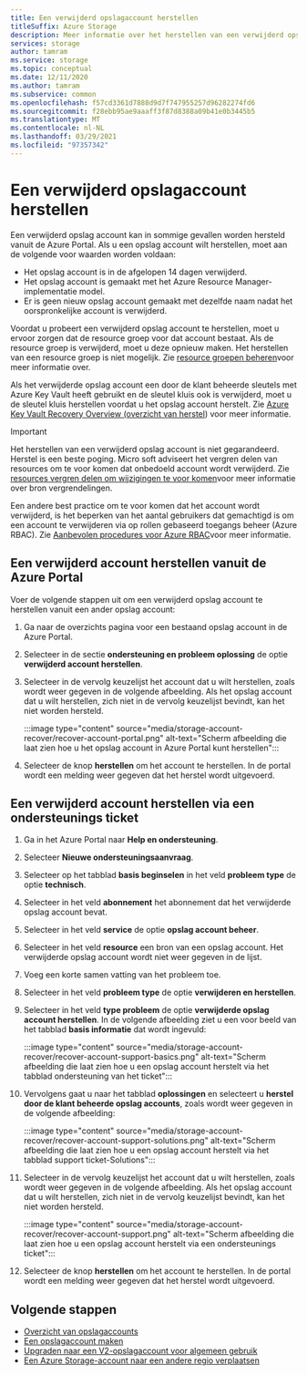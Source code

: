 ```yaml
---
title: Een verwijderd opslagaccount herstellen
titleSuffix: Azure Storage
description: Meer informatie over het herstellen van een verwijderd opslag account in de Azure Portal.
services: storage
author: tamram
ms.service: storage
ms.topic: conceptual
ms.date: 12/11/2020
ms.author: tamram
ms.subservice: common
ms.openlocfilehash: f57cd3361d7888d9d7f747955257d96282274fd6
ms.sourcegitcommit: f28ebb95ae9aaaff3f87d8388a09b41e0b3445b5
ms.translationtype: MT
ms.contentlocale: nl-NL
ms.lasthandoff: 03/29/2021
ms.locfileid: "97357342"
---
```

# <a name="recover-a-deleted-storage-account"></a>Een verwijderd opslagaccount herstellen

Een verwijderd opslag account kan in sommige gevallen worden hersteld vanuit de Azure Portal. Als u een opslag account wilt herstellen, moet aan de volgende voor waarden worden voldaan:

- Het opslag account is in de afgelopen 14 dagen verwijderd.
- Het opslag account is gemaakt met het Azure Resource Manager-implementatie model.
- Er is geen nieuw opslag account gemaakt met dezelfde naam nadat het oorspronkelijke account is verwijderd.

Voordat u probeert een verwijderd opslag account te herstellen, moet u ervoor zorgen dat de resource groep voor dat account bestaat. Als de resource groep is verwijderd, moet u deze opnieuw maken. Het herstellen van een resource groep is niet mogelijk. Zie [resource groepen beheren](../../azure-resource-manager/management/manage-resource-groups-portal.md)voor meer informatie over.

Als het verwijderde opslag account een door de klant beheerde sleutels met Azure Key Vault heeft gebruikt en de sleutel kluis ook is verwijderd, moet u de sleutel kluis herstellen voordat u het opslag account herstelt. Zie [Azure Key Vault Recovery Overview (overzicht van herstel](../../key-vault/general/key-vault-recovery.md)) voor meer informatie.

> [!IMPORTANT]
> Het herstellen van een verwijderd opslag account is niet gegarandeerd. Herstel is een beste poging. Micro soft adviseert het vergren delen van resources om te voor komen dat onbedoeld account wordt verwijderd. Zie [resources vergren delen om wijzigingen te voor komen](../../azure-resource-manager/management/lock-resources.md)voor meer informatie over bron vergrendelingen.
>
> Een andere best practice om te voor komen dat het account wordt verwijderd, is het beperken van het aantal gebruikers dat gemachtigd is om een account te verwijderen via op rollen gebaseerd toegangs beheer (Azure RBAC). Zie [Aanbevolen procedures voor Azure RBAC](../../role-based-access-control/best-practices.md)voor meer informatie.

## <a name="recover-a-deleted-account-from-the-azure-portal"></a>Een verwijderd account herstellen vanuit de Azure Portal

Voer de volgende stappen uit om een verwijderd opslag account te herstellen vanuit een ander opslag account:

1. Ga naar de overzichts pagina voor een bestaand opslag account in de Azure Portal.
1. Selecteer in de sectie **ondersteuning en probleem oplossing** de optie **verwijderd account herstellen**.
1. Selecteer in de vervolg keuzelijst het account dat u wilt herstellen, zoals wordt weer gegeven in de volgende afbeelding. Als het opslag account dat u wilt herstellen, zich niet in de vervolg keuzelijst bevindt, kan het niet worden hersteld.

    :::image type="content" source="media/storage-account-recover/recover-account-portal.png" alt-text="Scherm afbeelding die laat zien hoe u het opslag account in Azure Portal kunt herstellen":::

1. Selecteer de knop **herstellen** om het account te herstellen. In de portal wordt een melding weer gegeven dat het herstel wordt uitgevoerd.

## <a name="recover-a-deleted-account-via-a-support-ticket"></a>Een verwijderd account herstellen via een ondersteunings ticket

1. Ga in het Azure Portal naar **Help en ondersteuning**.
1. Selecteer **Nieuwe ondersteuningsaanvraag**.
1. Selecteer op het tabblad **basis beginselen** in het veld **probleem type** de optie **technisch**.
1. Selecteer in het veld **abonnement** het abonnement dat het verwijderde opslag account bevat.
1. Selecteer in het veld **service** de optie **opslag account beheer**.
1. Selecteer in het veld **resource** een bron van een opslag account. Het verwijderde opslag account wordt niet weer gegeven in de lijst.
1. Voeg een korte samen vatting van het probleem toe.
1. Selecteer in het veld **probleem type** de optie **verwijderen en herstellen**.
1. Selecteer in het veld **type probleem** de optie **verwijderde opslag account herstellen**. In de volgende afbeelding ziet u een voor beeld van het tabblad **basis informatie** dat wordt ingevuld:

    :::image type="content" source="media/storage-account-recover/recover-account-support-basics.png" alt-text="Scherm afbeelding die laat zien hoe u een opslag account herstelt via het tabblad ondersteuning van het ticket":::

1. Vervolgens gaat u naar het tabblad **oplossingen** en selecteert u **herstel door de klant beheerde opslag accounts**, zoals wordt weer gegeven in de volgende afbeelding:

    :::image type="content" source="media/storage-account-recover/recover-account-support-solutions.png" alt-text="Scherm afbeelding die laat zien hoe u een opslag account herstelt via het tabblad support ticket-Solutions":::

1. Selecteer in de vervolg keuzelijst het account dat u wilt herstellen, zoals wordt weer gegeven in de volgende afbeelding. Als het opslag account dat u wilt herstellen, zich niet in de vervolg keuzelijst bevindt, kan het niet worden hersteld.

    :::image type="content" source="media/storage-account-recover/recover-account-support.png" alt-text="Scherm afbeelding die laat zien hoe u een opslag account herstelt via een ondersteunings ticket":::

1. Selecteer de knop **herstellen** om het account te herstellen. In de portal wordt een melding weer gegeven dat het herstel wordt uitgevoerd.

## <a name="next-steps"></a>Volgende stappen

- [Overzicht van opslagaccounts](storage-account-overview.md)
- [Een opslagaccount maken](storage-account-create.md)
- [Upgraden naar een V2-opslagaccount voor algemeen gebruik](storage-account-upgrade.md)
- [Een Azure Storage-account naar een andere regio verplaatsen](storage-account-move.md)